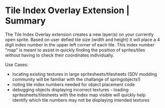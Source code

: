# Tile Index Overlay Extension | Summary

The Tile Index Overlay extension creates a new layer(s) on your currently open sprite. Based on user defied tile size (width and height) it will place a 4 digit index number in the upper left corner of each tile. This index number "map" is meant to assist in quickly finding the position of sprites/tiles without having to check their coordinates individually.

Use Cases:
* locating existing textures in large spritesheets/tilesheets (SDV modding community will be familiar with the challange of springobjects!)
* noting tile index numbers needed for object placement code
* debugging objects displaying incorrect textures - loading spritesheets/tilesheets with the index map visible will quickly help identify which tile numbers may not be displaying intended textures
